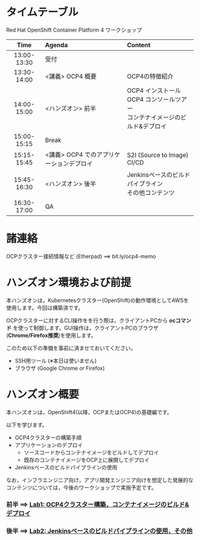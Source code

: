 # タイムテーブル
Red Hat OpenShift Container Platform 4 ワークショップ

|Time|Agenda|Content|
|:---:|:---|:---|
|13:00-13:30|受付||
|13:30-14:00|<講義> OCP4 概要|OCP4の特徴紹介|
|14:00-15:00|<ハンズオン> 前半|OCP4 インストール <br>OCP4 コンソールツアー <br>コンテナイメージのビルド&デプロイ|
|15:00-15:15|Break|
|15:15-15:45|<講義> OCP4 でのアプリケーションデプロイ|S2I (Source to Image) <br> CI/CD|
|15:45-16:30|<ハンズオン> 後半|Jenkinsベースのビルドパイプライン<br>その他コンテンツ
|16:30-17:00|QA||

# 諸連絡
OCPクラスター接続情報など (Etherpad) ==>  bit.ly/ocp4-memo

# ハンズオン環境および前提
本ハンズオンは，Kubernetesクラスター(OpenShift)の動作環境としてAWSを使用します。今回は構築済です。

OCPクラスターに対するCLI操作をを行う際は，クライアントPCから **ocコマンド** を使って制御します。GUI操作は，クライアントPCのブラウザ(**Chrome/Firefox推奨**)を使用します。

このため以下の準備を事前に済ませておいてください。
- SSH用ツール (※本日は使いません)
- ブラウザ (Google Chrome or Firefox)

# ハンズオン概要
本ハンズオンは，OpenShift4(以降，OCPまたはOCP4)の基礎編です。

以下を学びます。
- OCP4クラスターの構築手順
- アプリケーションのデプロイ
  - ソースコードからコンテナイメージをビルドしてデプロイ
  - 既存のコンテナイメージをOCP上に展開してデプロイ
- Jenkinsベースのビルドパイプラインの使用

なお，インフラエンジニア向け，アプリ開発エンジニア向けを想定した発展的なコンテンツについては，今後のワークショップで実施予定です。

### 前半 ==> [Lab1: OCP4クラスター構築，コンテナイメージのビルド&デプロイ](Lab1)

### 後半 ==> [Lab2: Jenkinsベースのビルドパイプラインの使用，その他](Lab2)
